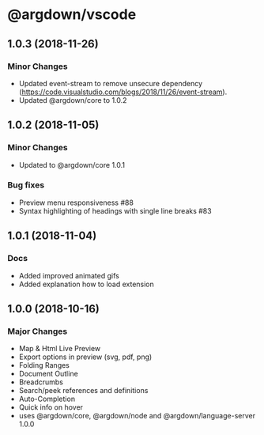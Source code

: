 # @argdown/vscode

## 1.0.3 (2018-11-26)

### Minor Changes

* Updated event-stream to remove unsecure dependency (https://code.visualstudio.com/blogs/2018/11/26/event-stream).
* Updated @argdown/core to 1.0.2

## 1.0.2 (2018-11-05)

### Minor Changes

* Updated to @argdown/core 1.0.1

### Bug fixes

* Preview menu responsiveness #88
* Syntax highlighting of headings with single line breaks #83

## 1.0.1 (2018-11-04)

### Docs

* Added improved animated gifs
* Added explanation how to load extension

## 1.0.0 (2018-10-16)

### Major Changes

* Map & Html Live Preview
* Export options in preview (svg, pdf, png)
* Folding Ranges
* Document Outline
* Breadcrumbs
* Search/peek references and definitions
* Auto-Completion
* Quick info on hover
* uses @argdown/core, @argdown/node and @argdown/language-server 1.0.0